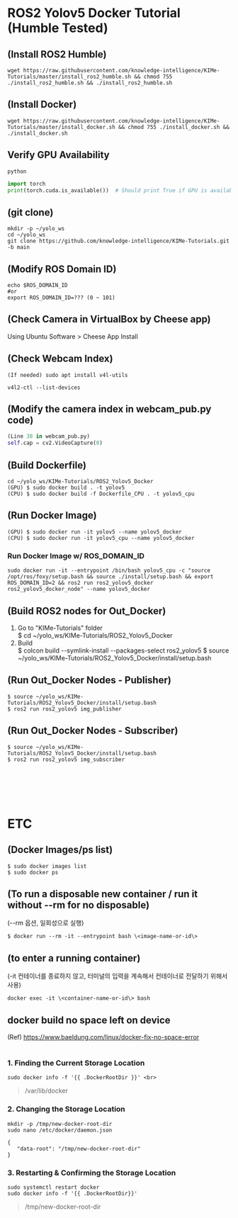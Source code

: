 # ROS2 Yolov5 Docker Tutorial (Humble Tested)


## (Install ROS2 Humble)
```shell
wget https://raw.githubusercontent.com/knowledge-intelligence/KIMe-Tutorials/master/install_ros2_humble.sh && chmod 755 ./install_ros2_humble.sh && ./install_ros2_humble.sh
```

## (Install Docker)
```shell
wget https://raw.githubusercontent.com/knowledge-intelligence/KIMe-Tutorials/master/install_docker.sh && chmod 755 ./install_docker.sh && ./install_docker.sh
```

## Verify GPU Availability
```shell
python
```
```python
import torch
print(torch.cuda.is_available())  # Should print True if GPU is available
```


## (git clone)
```shell
mkdir -p ~/yolo_ws
cd ~/yolo_ws
git clone https://github.com/knowledge-intelligence/KIMe-Tutorials.git -b main
```

## (Modify ROS Domain ID)
```shell
echo $ROS_DOMAIN_ID
#or
export ROS_DOMAIN_ID=??? (0 ~ 101)
```
## (Check Camera in VirtualBox by Cheese app)
Using Ubuntu Software > Cheese App Install

## (Check Webcam Index)
```shell
(If needed) sudo apt install v4l-utils
```
```shell
v4l2-ctl --list-devices
```
## (Modify the camera index in webcam_pub.py code)
```python
(Line 38 in webcam_pub.py)
self.cap = cv2.VideoCapture(0)
```

## (Build Dockerfile)
```shell
cd ~/yolo_ws/KIMe-Tutorials/ROS2_Yolov5_Docker
(GPU) $ sudo docker build . -t yolov5
(CPU) $ sudo docker build -f Dockerfile_CPU . -t yolov5_cpu
```

## (Run Docker Image)
```shell
(GPU) $ sudo docker run -it yolov5 --name yolov5_docker
(CPU) $ sudo docker run -it yolov5_cpu --name yolov5_docker
```
### Run Docker Image w/ ROS_DOMAIN_ID
```shell
sudo docker run -it --entrypoint /bin/bash yolov5_cpu -c "source /opt/ros/foxy/setup.bash && source ./install/setup.bash && export ROS_DOMAIN_ID=2 && ros2 run ros2_yolov5_docker ros2_yolov5_docker_node" --name yolov5_docker
```


## (Build ROS2 nodes for Out_Docker)
1. Go to "KIMe-Tutorials" folder <br>
$ cd ~/yolo_ws/KIMe-Tutorials/ROS2_Yolov5_Docker <br>
2. Build <br>
$ colcon build --symlink-install --packages-select ros2_yolov5
$ source ~/yolo_ws/KIMe-Tutorials/ROS2_Yolov5_Docker/install/setup.bash


## (Run Out_Docker Nodes - Publisher)
```shell
$ source ~/yolo_ws/KIMe-Tutorials/ROS2_Yolov5_Docker/install/setup.bash
$ ros2 run ros2_yolov5 img_publisher
```

## (Run Out_Docker Nodes - Subscriber)
```shell
$ source ~/yolo_ws/KIMe-Tutorials/ROS2_Yolov5_Docker/install/setup.bash
$ ros2 run ros2_yolov5 img_subscriber
```

<br><br><br><br>
# ETC

## (Docker Images/ps list)
```shell
$ sudo docker images list
$ sudo docker ps
```
## (To run a disposable new container / run it without --rm for no disposable)

(--rm 옵션, 일회성으로 실행) <br>
```shell
$ docker run --rm -it --entrypoint bash \<image-name-or-id\>
```

## (to enter a running container)
(-it 컨테이너를 종료하지 않고, 터미널의 입력을 계속해서 컨테이너로 전달하기 위해서 사용) <br>
```shell
docker exec -it \<container-name-or-id\> bash
```

## docker build no space left on device
(Ref) https://www.baeldung.com/linux/docker-fix-no-space-error
<br><br>
### 1. Finding the Current Storage Location
```shell
sudo docker info -f '{{ .DockerRootDir }}' <br>
```
> /var/lib/docker <br>

### 2. Changing the Storage Location
```shell
mkdir -p /tmp/new-docker-root-dir
sudo nano /etc/docker/daemon.json
```
```
{
   "data-root": "/tmp/new-docker-root-dir"
}
```
### 3. Restarting & Confirming the Storage Location
```shell
sudo systemctl restart docker
sudo docker info -f '{{ .DockerRootDir}}'
```
> /tmp/new-docker-root-dir
